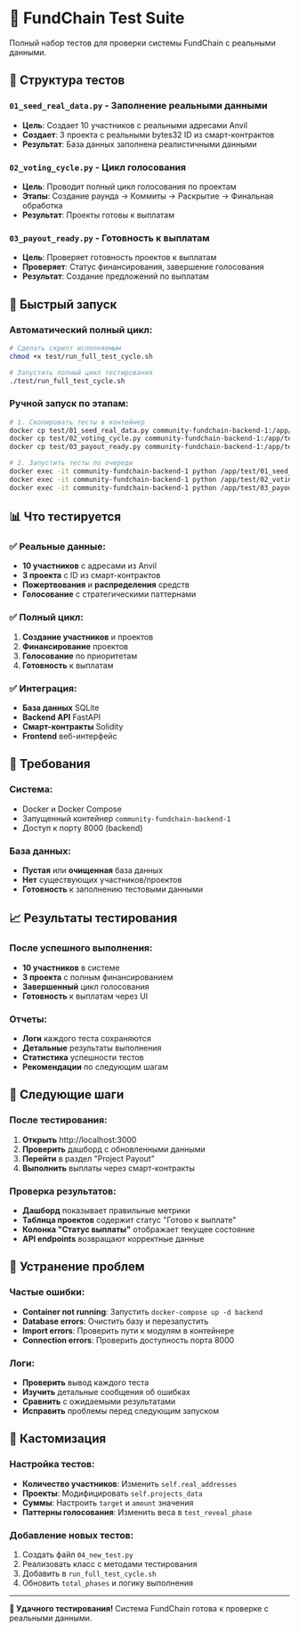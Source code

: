 # 🧪 FundChain Test Suite

Полный набор тестов для проверки системы FundChain с реальными данными.

## 📁 Структура тестов

### `01_seed_real_data.py` - Заполнение реальными данными
- **Цель**: Создает 10 участников с реальными адресами Anvil
- **Создает**: 3 проекта с реальными bytes32 ID из смарт-контрактов
- **Результат**: База данных заполнена реалистичными данными

### `02_voting_cycle.py` - Цикл голосования
- **Цель**: Проводит полный цикл голосования по проектам
- **Этапы**: Создание раунда → Коммиты → Раскрытие → Финальная обработка
- **Результат**: Проекты готовы к выплатам

### `03_payout_ready.py` - Готовность к выплатам
- **Цель**: Проверяет готовность проектов к выплатам
- **Проверяет**: Статус финансирования, завершение голосования
- **Результат**: Создание предложений по выплатам

## 🚀 Быстрый запуск

### Автоматический полный цикл:
```bash
# Сделать скрипт исполняемым
chmod +x test/run_full_test_cycle.sh

# Запустить полный цикл тестирования
./test/run_full_test_cycle.sh
```

### Ручной запуск по этапам:
```bash
# 1. Скопировать тесты в контейнер
docker cp test/01_seed_real_data.py community-fundchain-backend-1:/app/test/
docker cp test/02_voting_cycle.py community-fundchain-backend-1:/app/test/
docker cp test/03_payout_ready.py community-fundchain-backend-1:/app/test/

# 2. Запустить тесты по очереди
docker exec -it community-fundchain-backend-1 python /app/test/01_seed_real_data.py
docker exec -it community-fundchain-backend-1 python /app/test/02_voting_cycle.py
docker exec -it community-fundchain-backend-1 python /app/test/03_payout_ready.py
```

## 📊 Что тестируется

### ✅ Реальные данные:
- **10 участников** с адресами из Anvil
- **3 проекта** с ID из смарт-контрактов
- **Пожертвования** и **распределения** средств
- **Голосование** с стратегическими паттернами

### ✅ Полный цикл:
1. **Создание участников** и проектов
2. **Финансирование** проектов
3. **Голосование** по приоритетам
4. **Готовность** к выплатам

### ✅ Интеграция:
- **База данных** SQLite
- **Backend API** FastAPI
- **Смарт-контракты** Solidity
- **Frontend** веб-интерфейс

## 🔧 Требования

### Система:
- Docker и Docker Compose
- Запущенный контейнер `community-fundchain-backend-1`
- Доступ к порту 8000 (backend)

### База данных:
- **Пустая** или **очищенная** база данных
- **Нет** существующих участников/проектов
- **Готовность** к заполнению тестовыми данными

## 📈 Результаты тестирования

### После успешного выполнения:
- **10 участников** в системе
- **3 проекта** с полным финансированием
- **Завершенный** цикл голосования
- **Готовность** к выплатам через UI

### Отчеты:
- **Логи** каждого теста сохраняются
- **Детальные** результаты выполнения
- **Статистика** успешности тестов
- **Рекомендации** по следующим шагам

## 🎯 Следующие шаги

### После тестирования:
1. **Открыть** http://localhost:3000
2. **Проверить** дашборд с обновленными данными
3. **Перейти** в раздел "Project Payout"
4. **Выполнить** выплаты через смарт-контракты

### Проверка результатов:
- **Дашборд** показывает правильные метрики
- **Таблица проектов** содержит статус "Готово к выплате"
- **Колонка "Статус выплаты"** отображает текущее состояние
- **API endpoints** возвращают корректные данные

## 🚨 Устранение проблем

### Частые ошибки:
- **Container not running**: Запустить `docker-compose up -d backend`
- **Database errors**: Очистить базу и перезапустить
- **Import errors**: Проверить пути к модулям в контейнере
- **Connection errors**: Проверить доступность порта 8000

### Логи:
- **Проверить** вывод каждого теста
- **Изучить** детальные сообщения об ошибках
- **Сравнить** с ожидаемыми результатами
- **Исправить** проблемы перед следующим запуском

## 📝 Кастомизация

### Настройка тестов:
- **Количество участников**: Изменить `self.real_addresses`
- **Проекты**: Модифицировать `self.projects_data`
- **Суммы**: Настроить `target` и `amount` значения
- **Паттерны голосования**: Изменить веса в `test_reveal_phase`

### Добавление новых тестов:
1. Создать файл `04_new_test.py`
2. Реализовать класс с методами тестирования
3. Добавить в `run_full_test_cycle.sh`
4. Обновить `total_phases` и логику выполнения

---

**🎉 Удачного тестирования!** Система FundChain готова к проверке с реальными данными.
